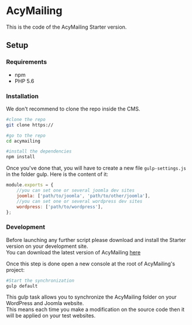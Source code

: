 # AcyMailing

This is the code of the AcyMailing Starter version.

## Setup

### Requirements

- npm
- PHP 5.6

### Installation

We don't recommend to clone the repo inside the CMS.
```bash
#clone the repo
git clone https://

#go to the repo
cd acymailing

#install the dependencies
npm install
```

Once you've done that, you will have to create a new file `gulp-settings.js` in the folder gulp.
Here is the content of it:

```js
module.exports = {
    //you can set one or several joomla dev sites
    joomla: ['path/to/joomla', 'path/to/other/joomla'],
    //you can set one or several wordpress dev sites
    wordpress: ['path/to/wordpress'],
};
```

### Development

Before launching any further script please download and install the Starter version on your development site.  
You can download the latest version of AcyMailing [here](https://www.acymailing.com/account/license/)  

Once this step is done open a new console at the root of AcyMailing's project:
```bash
#Start the synchronization
gulp default
```

This gulp task allows you to synchronize the AcyMailing folder on your WordPress and Joomla website.  
This means each time you make a modification on the source code then it will be applied on your test websites.
